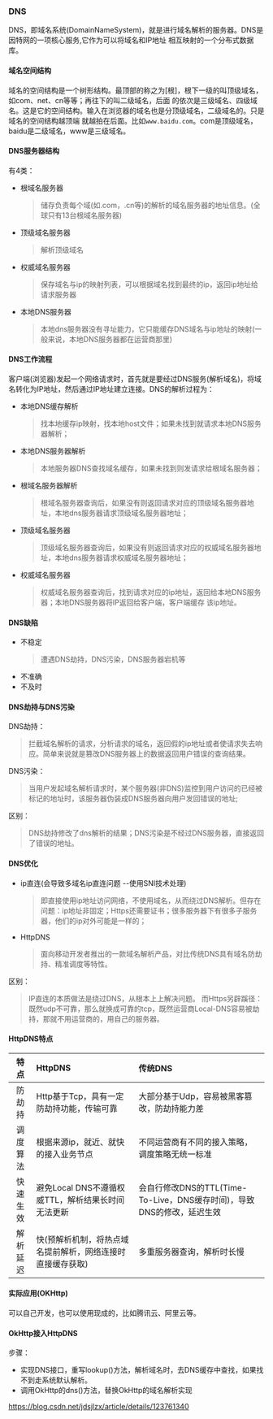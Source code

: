 ### DNS

DNS，即域名系统(DomainNameSystem)，就是进行域名解析的服务器。DNS是因特网的一项核心服务,它作为可以将域名和IP地址
相互映射的一个分布式数据库。

#### 域名空间结构

域名的空间结构是一个树形结构。最顶部的称之为[根]，根下一级的叫顶级域名，如com、net、cn等等；再往下的叫二级域名，后面
的依次是三级域名、四级域名。这是它的空间结构。输入在浏览器的域名也是分顶级域名，二级域名的。只是域名的空间结构越顶端
就越拍在后面。比如`www.baidu.com`。com是顶级域名，baidu是二级域名，www是三级域名。

#### DNS服务器结构

有4类：
* 根域名服务器
  > 储存负责每个域(如.com，.cn等)的解析的域名服务器的地址信息。(全球只有13台根域名服务器)
* 顶级域名服务器
  > 解析顶级域名
* 权威域名服务器
  > 保存域名与ip的映射列表，可以根据域名找到最终的ip，返回ip地址给请求服务器
* 本地DNS服务器
  > 本地dns服务器没有寻址能力，它只能缓存DNS域名与ip地址的映射(一般来说，本地DNS服务器都在运营商那里)


#### DNS工作流程

客户端(浏览器)发起一个网络请求时，首先就是要经过DNS服务(解析域名)，将域名转化为IP地址，然后通过IP地址建立连接。DNS的解析过程为：

* 本地DNS缓存解析
  > 找本地缓存ip映射，找本地host文件；如果未找到就请求本地DNS服务器解析；
* 本地DNS服务器解析
  > 本地服务器DNS查找域名缓存，如果未找到则发请求给根域名服务器；
* 根域名服务器解析
  > 根域名服务器查询后，如果没有则返回请求对应的顶级域名服务器地址，本地dns服务器请求顶级域名服务器地址；
* 顶级域名服务器
  > 顶级域名服务器查询后，如果没有则返回请求对应的权威域名服务器地址，本地dns服务器请求权威域名服务器地址；
* 权威域名服务器
  > 权威域名服务器查询后，找到请求对应的ip地址，返回给本地DNS服务器；本地DNS服务器将IP返回给客户端，客户端缓存
  > 该ip地址。


#### DNS缺陷

* 不稳定
  > 遭遇DNS劫持，DNS污染，DNS服务器宕机等
* 不准确 
* 不及时

#### DNS劫持与DNS污染

DNS劫持：
> 拦截域名解析的请求，分析请求的域名，返回假的ip地址或者使请求失去响应。简单来说就是篡改DNS服务器上的数据返回用户错误的查询结果。

DNS污染：
> 当用户发起域名解析请求时，某个服务器(非DNS)监控到用户访问的已经被标记的地址时，该服务器伪装成DNS服务器向用户发回错误的地址;

区别：
> DNS劫持修改了dns解析的结果；DNS污染是不经过DNS服务器，直接返回了错误的地址。

#### DNS优化

* ip直连(会导致多域名ip直连问题 --使用SNI技术处理)
  > 即直接使用ip地址访问网络，不使用域名，从而绕过DNS解析。但存在问题：ip地址非固定；Https还需要证书；很多服务器下有很多子服务器，他们的ip对外可能是一样的；

* HttpDNS
  > 面向移动开发者推出的一款域名解析产品，对比传统DNS具有域名防劫持、精准调度等特性。


区别：
> IP直连的本质做法是绕过DNS，从根本上上解决问题。
> 而Https另辟蹊径：既然udp不可靠，那么就换成可靠的tcp，既然运营商Local-DNS容易被劫持，那就不用运营商的，用自己的服务器。


#### HttpDNS特点

特点 | HttpDNS  | 传统DNS
:---: | :--- | :---
防劫持 |	Http基于Tcp，具有一定防劫持功能，传输可靠  |  大部分基于Udp，容易被黑客篡改，防劫持能力差
调度算法 |  根据来源ip，就近、就快的接入业务节点   |  不同运营商有不同的接入策略，调度策略无统一标准
快速生效 |  避免Local DNS不遵循权威TTL，解析结果长时间无法更新  | 会自行修改DNS的TTL(Time-To-Live，DNS缓存时间)，导致DNS的修改，延迟生效
解析延迟 |  快(预解析机制，将热点域名提前解析，网络连接时直接缓存获取)  |  多重服务器查询，解析时长慢

#### 实际应用(OKHttp)

可以自己开发，也可以使用现成的，比如腾讯云、阿里云等。

#### OkHttp接入HttpDNS
步骤：
* 实现DNS接口，重写lookup()方法，解析域名时，去DNS缓存中查找，如果找不到走系统默认解析。
* 调用OkHttp的dns()方法，替换OkHttp的域名解析实现



<https://blog.csdn.net/jdsjlzx/article/details/123761340>